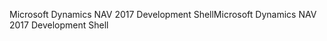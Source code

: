 <span data-ttu-id="2cc77-101">Microsoft Dynamics NAV 2017 Development Shell</span><span class="sxs-lookup"><span data-stu-id="2cc77-101">Microsoft Dynamics NAV 2017 Development Shell</span></span>